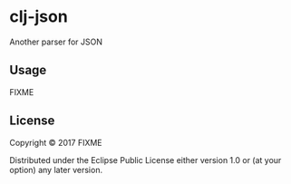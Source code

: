 # clj-json

Another parser for JSON 

## Usage

FIXME

## License

Copyright © 2017 FIXME

Distributed under the Eclipse Public License either version 1.0 or (at
your option) any later version.
